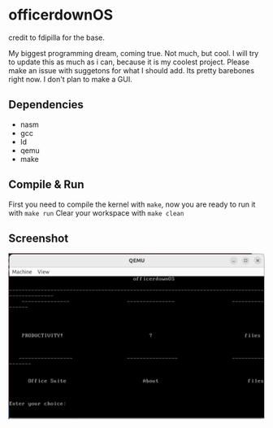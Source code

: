 officerdownOS
==============
credit to fdipilla for the base.


My biggest programming dream, coming true.
Not much, but cool.
I will try to update this as much as i can, because it is my coolest project.
Please make an issue with suggetons for what I should add. Its pretty barebones right now.
I don't plan to make a GUI.

Dependencies
------------

* nasm
* gcc
* ld
* qemu
* make


Compile & Run
-------------

First you need to compile the kernel with `make`, now you are ready to run it with `make run`
Clear your workspace with `make clean`



Screenshot
----------

![ScreenShot](/screenshot.png)
